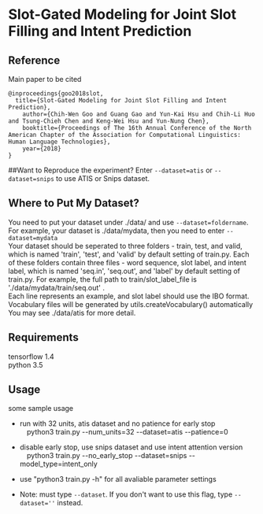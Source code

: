 # Slot-Gated Modeling for Joint Slot Filling and Intent Prediction

## Reference
Main paper to be cited

```
@inproceedings{goo2018slot,
  title={Slot-Gated Modeling for Joint Slot Filling and Intent Prediction},
    author={Chih-Wen Goo and Guang Gao and Yun-Kai Hsu and Chih-Li Huo and Tsung-Chieh Chen and Keng-Wei Hsu and Yun-Nung Chen},
    booktitle={Proceedings of The 16th Annual Conference of the North American Chapter of the Association for Computational Linguistics: Human Language Technologies},
    year={2018}
}
```
##Want to Reproduce the experiment?
Enter `--dataset=atis` or `--dataset=snips` to use ATIS or Snips dataset.

## Where to Put My Dataset?
You need to put your dataset under ./data/ and use `--dataset=foldername`. 
For example, your dataset is ./data/mydata, then you need to enter `--dataset=mydata` <br>
Your dataset should be seperated to three folders - train, test, and valid, which is named 'train', 'test', and 'valid' by default setting of train.py. 
Each of these folders contain three files - word sequence, slot label, and intent label, which is named 'seq.in', 'seq.out', and 'label' by default setting of train.py. 
For example, the full path to train/slot_label_file is './data/mydata/train/seq.out' .  
Each line represents an example, and slot label should use the IBO format. <br>
Vocabulary files will be generated by utils.createVocabulary() automatically <br>
You may see ./data/atis for more detail.

## Requirements
tensorflow 1.4 <br>
python 3.5

## Usage
some sample usage <br>
* run with 32 units, atis dataset and no patience for early stop <br>
&emsp;python3 train.py --num_units=32 --dataset=atis --patience=0

* disable early stop, use snips dataset and use intent attention version <br>
&emsp;python3 train.py --no_early_stop --dataset=snips --model_type=intent_only

* use "python3 train.py -h" for all avaliable parameter settings

* Note: must type `--dataset`. If you don't want to use this flag, type `--dataset=''` instead.

